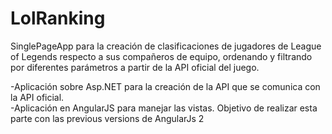 # LolRanking
SinglePageApp para la creación de clasificaciones de jugadores de League of Legends respecto a sus compañeros de equipo, ordenando y filtrando por diferentes parámetros a partir de la API oficial del juego.



-Aplicación sobre Asp.NET para la creación de la API que se comunica con la API oficial.<br />
-Aplicación en AngularJS para manejar las vistas. Objetivo de realizar esta parte con las previous versions de AngularJs 2
